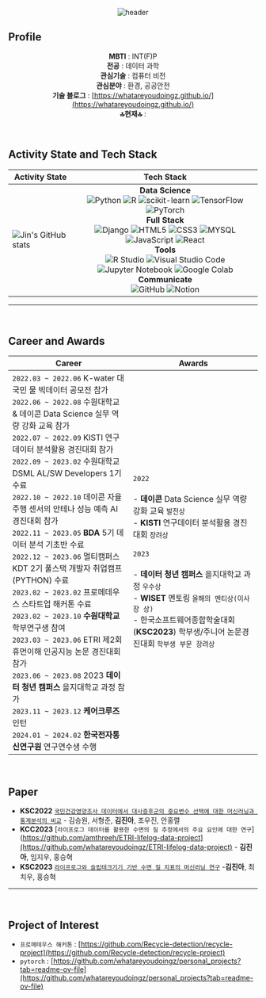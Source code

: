 <div align="center">

  ![header](https://capsule-render.vercel.app/api?type=venom&color=auto&height=300&section=header&text=jin's%20github&fontSize=90)

</div>

## **Profile**

<div align="center">
  
**MBTI** : INT(F)P  
**전공** :  데이터 과학  
**관심기술** :  컴퓨터 비전  
**관심분야** : 환경, 공공안전  
**기술 블로그** : [https://whatareyoudoingz.github.io/](https://whatareyoudoingz.github.io/)  
**🔝현재🔝** : 

</div>                       

<br/>

## **Activity State and Tech Stack**

| **Activity State** | **Tech Stack** |
| ------------------- | -------------- |
| ![Jin's GitHub stats](https://github-readme-stats.vercel.app/api?username=whatareyoudoingz&show_icons=true&theme=shadow_green) | <div align="center"><b>Data Science</b></div> <div align="center"> ![Python](https://img.shields.io/badge/Python-3776AB?style=flat&logo=python&logoColor=white) ![R](https://img.shields.io/badge/R-276DC3?style=flat&logo=R&logoColor=white) ![scikit-learn](https://img.shields.io/badge/sklearn-276DC3?style=flat&logo=R&logoColor=white) ![TensorFlow](https://img.shields.io/badge/TensorFlow-FF6F00?style=flat&logo=TensorFlow&logoColor=white) ![PyTorch](https://img.shields.io/badge/Pytorch-EE4C2C?style=flat&logo=Pytorch&logoColor=white) </div> <div align="center"><b>Full Stack</b></div> <div align="center"> ![Django](https://img.shields.io/badge/Django-092E20?style=flat&logo=Django&logoColor=white) ![HTML5](https://img.shields.io/badge/HTML5-E34F26?style=flat&logo=HTML5&logoColor=white) ![CSS3](https://img.shields.io/badge/CSS3-1572B6?style=flat&logo=CSS3&logoColor=white) ![MYSQL](https://img.shields.io/badge/MYSQL-4479A1?style=flat&logo=MYSQL&logoColor=white) ![JavaScript](https://img.shields.io/badge/JavaScript-F7DF1E?style=flat&logo=JavaScript&logoColor=white) ![React](https://img.shields.io/badge/React-61DAFB?style=flat&logo=React&logoColor=white) </div> <div align="center"><b>Tools</b></div> <div align="center"> ![R Studio](https://img.shields.io/badge/R%20Studio-75AADB?style=flat&logo=Rstudio&logoColor=white) ![Visual Studio Code](https://img.shields.io/badge/Visual%20Studio%20Code-007ACC?style=flat&logo=VisualStudiocode&logoColor=white) ![Jupyter Notebook](https://img.shields.io/badge/Jupyter%20Notebook-F37626?style=flat&logo=jupyter&logoColor=white) ![Google Colab](https://img.shields.io/badge/Google%20Colab-F9AB00?style=flat&logo=googlecolab&logoColor=white) </div> <div align="center"><b>Communicate</b></div> <div align="center"> ![GitHub](https://img.shields.io/badge/GitHub-181717?style=flat&logo=Github&logoColor=white) ![Notion](https://img.shields.io/badge/Notion-000000?style=flat&logo=notion&logoColor=white) </div> |

---
<br/>

## **Career and Awards**

| **Career** | **Awards** |
|------------|------------|
| `2022.03 ~ 2022.06` K-water 대국민 물 빅데이터 공모전 참가<br> `2022.06 ~ 2022.08` 수원대학교 & 데이콘 Data Science 실무 역량 강화 교육 참가<br> `2022.07 ~ 2022.09` KISTI 연구데이터 분석활용 경진대회 참가<br> `2022.09 ~ 2023.02` 수원대학교 DSML AL/SW Developers 1기 수료<br> `2022.10 ~ 2022.10` 데이콘 자율주행 센서의 안테나 성능 예측 AI 경진대회 참가<br> `2022.11 ~ 2023.05` **BDA** 5기 데이터 분석 기초반 수료<br> `2022.12 ~ 2023.06` 멀티캠퍼스 KDT 2기 풀스택 개발자 취업캠프(PYTHON) 수료<br> `2023.02 ~ 2023.02` 프로메데우스 스타트업 해커톤 수료<br> `2023.02 ~ 2023.10` **수원대학교** 학부연구생 참여<br> `2023.03 ~ 2023.06` ETRI 제2회 휴먼이해 인공지능 논문 경진대회 참가<br> `2023.06 ~ 2023.08` 2023 **데이터 청년 캠퍼스** 을지대학교 과정 참가<br> `2023.11 ~ 2023.12` **케어크루즈** 인턴<br> `2024.01 ~ 2024.02` **한국전자통신연구원** 연구연수생 수행|`2022` <br> <br> - **데이콘** Data Science 실무 역량 강화 교육 `발전상`<br> - **KISTI** 연구데이터 분석활용 경진대회 `장려상`<br> <br>`2023` <br> <br> - **데이터 청년 캠퍼스** 을지대학교 과정 `우수상`<br> - **WISET** 멘토링 `올해의 멘티상(이사장 상)`<br> - 한국소프트웨어종합학술대회(**KSC2023**) 학부생/주니어 논문경진대회 `학부생 부문 장려상`|

<br/>

## **Paper**
- **KSC2022** [`국민건강영양조사 데이터에서 대사증후군의 중요변수 선택에 대한 머신러닝과 통계분석의 비교`](https://github.com/Data-analysis-utilization-contest) - 김승원, 서형준, **김진아**, 조우진, 안홍렬
- **KCC2023** [`라이프로그 데이터를 활용한 수면의 질 추정에서의 주요 요인에 대한 연구`](https://github.com/amthreeh/ETRI-lifelog-data-project](https://github.com/whatareyoudoingz/ETRI-lifelog-data-project) - **김진아**, 임지우, 홍승혁
- **KSC2023** [`라이프로그와 슬립테크기기 기반 수면 질 지표의 머신러닝 연구`](https://github.com/whatareyoudoingz/DeepSleep_project) -**김진아**, 최치우, 홍승혁

---
<br/>

## **Project of Interest**
- `프로메테우스 해커톤` : [https://github.com/Recycle-detection/recycle-project](https://github.com/Recycle-detection/recycle-project)
- `pytorch` : [https://github.com/whatareyoudoingz/personal_projects?tab=readme-ov-file](https://github.com/whatareyoudoingz/personal_projects?tab=readme-ov-file)
